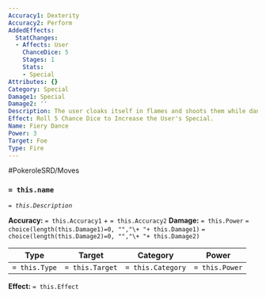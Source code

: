 ```yaml
---
Accuracy1: Dexterity
Accuracy2: Perform
AddedEffects:
  StatChanges:
  - Affects: User
    ChanceDice: 5
    Stages: 1
    Stats:
    - Special
Attributes: {}
Category: Special
Damage1: Special
Damage2: ''
Description: The user cloaks itself in flames and shoots them while dancing gracefully.
Effect: Roll 5 Chance Dice to Increase the User's Special.
Name: Fiery Dance
Power: 3
Target: Foe
Type: Fire
---
```


#PokeroleSRD/Moves

### `= this.name` 
*`= this.Description`*

**Accuracy:** `= this.Accuracy1` + `= this.Accuracy2`
**Damage:** `= this.Power` `= choice(length(this.Damage1)=0, "","\+ "+ this.Damage1)` `= choice(length(this.Damage2)=0, "","\+ "+ this.Damage2)`

| Type          | Target          | Category          | Power          |
| ------------- | --------------- | ----------------  | -------------- |
| `= this.Type` | `= this.Target` | `= this.Category` | `= this.Power` | 

**Effect:** `= this.Effect`